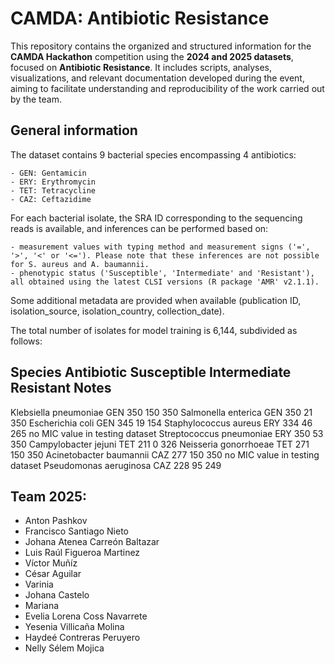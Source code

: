# CAMDA: Antibiotic Resistance

This repository contains the organized and structured information for the **CAMDA Hackathon** competition using the **2024 and 2025 datasets**, focused on **Antibiotic Resistance**. It includes scripts, analyses, visualizations, and relevant documentation developed during the event, aiming to facilitate understanding and reproducibility of the work carried out by the team.

## General information

The dataset contains 9 bacterial species encompassing 4 antibiotics:

    - GEN: Gentamicin
    - ERY: Erythromycin
    - TET: Tetracycline
    - CAZ: Ceftazidime

For each bacterial isolate, the SRA ID corresponding to the sequencing reads is available, and inferences can be performed based on:

    - measurement values with typing method and measurement signs ('=', '>', '<' or '<='). Please note that these inferences are not possible for S. aureus and A. baumannii.
    - phenotypic status ('Susceptible', 'Intermediate' and 'Resistant'), all obtained using the latest CLSI versions (R package 'AMR' v2.1.1).

Some additional metadata are provided when available (publication ID, isolation_source, isolation_country, collection_date).

The total number of isolates for model training is 6,144, subdivided as follows: 

Species                     Antibiotic  Susceptible  Intermediate  Resistant	Notes
-----------------------------------------------------------------------------------------------------------------
Klebsiella pneumoniae      	GEN          350          150         350
Salmonella enterica        	GEN          350           21         350
Escherichia coli           	GEN          345           19         154
Staphylococcus aureus       ERY          334           46         265   		no MIC value in testing dataset
Streptococcus pneumoniae   	ERY          350           53         350
Campylobacter jejuni      	TET          211            0         326
Neisseria gonorrhoeae       TET          271          150         350
Acinetobacter baumannii    	CAZ          277          150         350   		no MIC value in testing dataset
Pseudomonas aeruginosa     	CAZ          228           95         249



## Team 2025: 

- Anton Pashkov
- Francisco Santiago Nieto
- Johana Atenea Carreón Baltazar
- Luis Raúl Figueroa Martinez
- Víctor Muñíz
- César Aguilar
- Varinia
- Johana Castelo
- Mariana
- Evelia Lorena Coss Navarrete 
- Yesenia Villicaña Molina
- Haydeé Contreras Peruyero
- Nelly Sélem Mojica
